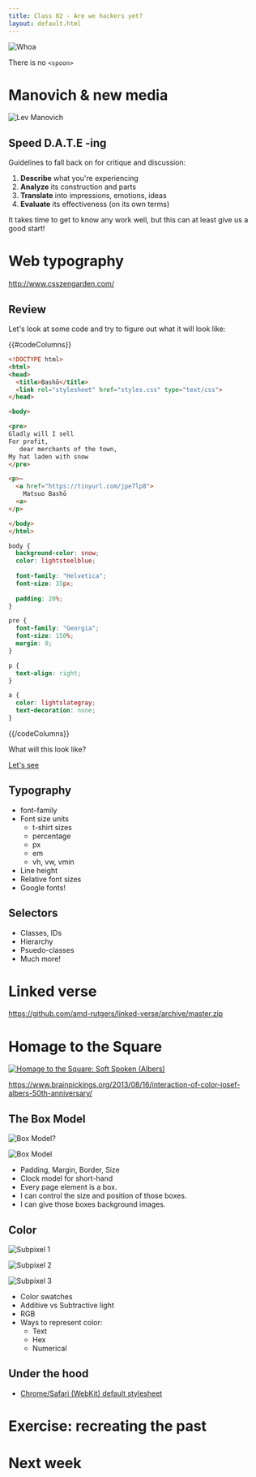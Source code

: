 ```yaml
---
title: Class 02 - Are we hackers yet?
layout: default.html
---
```


![Whoa](/assets/02/matrix.gif)

There is no `<spoon>`

Manovich & new media
================================

![Lev Manovich](/assets/02/manovich.jpg)

Speed D.A.T.E -ing
------------------

Guidelines to fall back on for critique and discussion:

1. **Describe** what you're experiencing
2. **Analyze** its construction and parts
3. **Translate** into impressions, emotions, ideas
4. **Evaluate** its effectiveness (on its own terms)

It takes time to get to know any work well, but this can at least give us a good start!

Web typography
========================

http://www.csszengarden.com/

Review
------

Let's look at some code and try to figure out what it will look like:

{{#codeColumns}}
```html
<!DOCTYPE html>
<html>
<head>
  <title>Bashō</title>
  <link rel="stylesheet" href="styles.css" type="text/css">
</head>

<body>

<pre>
Gladly will I sell
For profit,
   dear merchants of the town,
My hat laden with snow
</pre>

<p>—
  <a href="https://tinyurl.com/jpe7lp8">
    Matsuo Bashō
  <a>
</p>

</body>
</html>
```

```css
body {
  background-color: snow;
  color: lightsteelblue;
  
  font-family: "Helvetica";
  font-size: 35px;
  
  padding: 20%;
}

pre {
  font-family: "Georgia";
  font-size: 150%;
  margin: 0;
}

p {
  text-align: right;
}

a {
  color: lightslategray;
  text-decoration: none;
}

```
{{/codeColumns}}

What will this look like? 

[Let's see](/examples/basho/)


Typography
-----------

* font-family
* Font size units
  * t-shirt sizes
  * percentage
  * px
  * em
  * vh, vw, vmin
* Line height
* Relative font sizes
* Google fonts!

  
Selectors
---------

* Classes, IDs
* Hierarchy
* Psuedo-classes
* Much more!  
  
Linked verse
======================

https://github.com/amd-rutgers/linked-verse/archive/master.zip


Homage to the Square
======================

[![Homage to the Square: Soft Spoken (Albers)](/assets/02/albers1.jpg)](http://www.metmuseum.org/toah/works-of-art/1972.40.7/)

https://www.brainpickings.org/2013/08/16/interaction-of-color-josef-albers-50th-anniversary/

The Box Model
-------------

![Box Model?](/assets/02/box-model1.gif)

![Box Model](/assets/02/box-model2.png)

* Padding, Margin, Border, Size
* Clock model for short-hand
* Every page element is a box.
* I can control the size and position of those boxes.
* I can give those boxes background images.


Color
------

![Subpixel 1](/assets/02/subpixel1.jpg)

![Subpixel 2](/assets/02/subpixel2.jpg)

![Subpixel 3](/assets/02/subpixel3.jpg)


* Color swatches
* Additive vs Subtractive light
* RGB
* Ways to represent color:
  * Text
  * Hex
  * Numerical


Under the hood
--------------

* [Chrome/Safari (WebKit) default stylesheet](https://github.com/WebKit/webkit/blob/master/Source/WebCore/css/html.css)


Exercise: recreating the past
==============================



Next week
=========